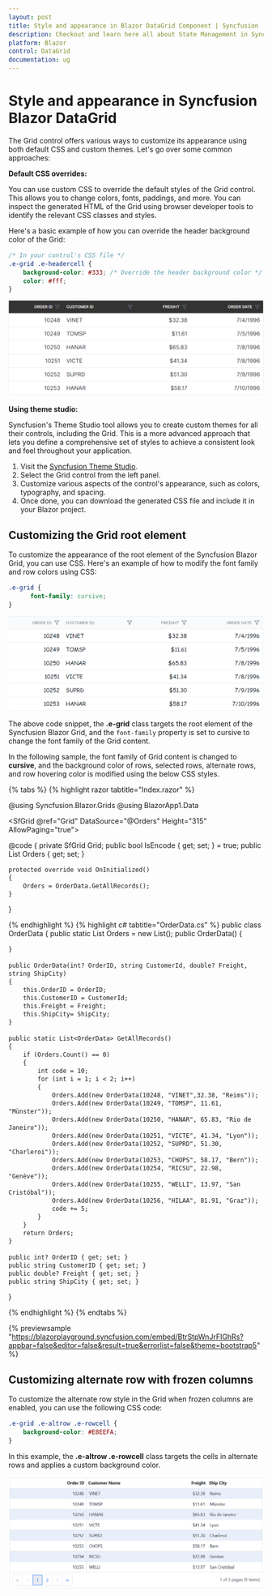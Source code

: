 ```yaml
---
layout: post
title: Style and appearance in Blazor DataGrid Component | Syncfusion
description: Checkout and learn here all about State Management in Syncfusion Blazor DataGrid component and more.
platform: Blazor
control: DataGrid
documentation: ug
---
```


# Style and appearance in Syncfusion Blazor DataGrid

The Grid control offers various ways to customize its appearance using both default CSS and custom themes. Let's go over some common approaches:

**Default CSS overrides:**

You can use custom CSS to override the default styles of the Grid control. This allows you to change colors, fonts, paddings, and more. You can inspect the generated HTML of the Grid using browser developer tools to identify the relevant CSS classes and styles.

Here's a basic example of how you can override the header background color of the Grid:

```css
/* In your control's CSS file */
.e-grid .e-headercell {
    background-color: #333; /* Override the header background color */
    color: #fff;
}
```

![Change header background](../images/style-and-appearance/header-background.png)

**Using theme studio:**

Syncfusion's Theme Studio tool allows you to create custom themes for all their controls, including the Grid. This is a more advanced approach that lets you define a comprehensive set of styles to achieve a consistent look and feel throughout your application.

1. Visit the [Syncfusion Theme Studio](https://ej2.syncfusion.com/themestudio/?theme=material).
2. Select the Grid control from the left panel.
3. Customize various aspects of the control's appearance, such as colors, typography, and spacing.
4. Once done, you can download the generated CSS file and include it in your Blazor project.

## Customizing the Grid root element

To customize the appearance of the root element of the Syncfusion Blazor Grid, you can use CSS. Here's an example of how to modify the font family and row colors using CSS:

```css
.e-grid {
      font-family: cursive;
}

```

![Grid root element](../images/style-and-appearance/style-font-family.png)

The above code snippet, the **.e-grid** class targets the root element of the Syncfusion Blazor Grid, and the `font-family` property is set to cursive to change the font family of the Grid content.

In the following sample, the font family of Grid content is changed to **cursive**, and the background color of rows, selected rows, alternate rows, and row hovering color is modified using the below CSS styles.

{% tabs %}
{% highlight razor tabtitle="Index.razor" %}

@using Syncfusion.Blazor.Grids
@using BlazorApp1.Data

<SfGrid @ref="Grid" DataSource="@Orders" Height="315" AllowPaging="true">
   <GridSelectionSettings Type="SelectionType.Multiple"></GridSelectionSettings>
    <GridPageSettings PageSize="8"></GridPageSettings>
    <GridColumns>
        <GridColumn Field=@nameof(OrderData.OrderID) HeaderText="Order ID" TextAlign="TextAlign.Right" Width="140"></GridColumn>
        <GridColumn Field=@nameof(OrderData.CustomerID) HeaderText="Customer Name" Width="120"></GridColumn>
        <GridColumn Field=@nameof(OrderData.Freight) HeaderText="Freight" Format="C2" TextAlign="TextAlign.Right" Width="100"></GridColumn>
        <GridColumn Field=@nameof(OrderData.ShipCity) HeaderText="Ship City" Width="100"></GridColumn>
    </GridColumns>
</SfGrid>

<style>

    .e-grid {
        font-family: cursive;
    }

    .e-grid .e-row:hover .e-rowcell {
        background-color: rgb(204, 229, 255) !important;
    }

    .e-grid .e-rowcell.e-selectionbackground {
        background-color: rgb(230, 230, 250);
     }

    .e-grid .e-row.e-altrow {
        background-color: rgb(150, 212, 212);
     }

    .e-grid .e-row {
        background-color: rgb(180, 180, 180);
    }
    
</style>

@code {
    private SfGrid<OrderData> Grid;
    public bool IsEncode { get; set; } = true;
    public List<OrderData> Orders { get; set; }

    protected override void OnInitialized()
    {
        Orders = OrderData.GetAllRecords();
    }
}

{% endhighlight %}
{% highlight c# tabtitle="OrderData.cs" %}
public class OrderData
{
    public static List<OrderData> Orders = new List<OrderData>();
    public OrderData()
    {

    }

    public OrderData(int? OrderID, string CustomerId, double? Freight, string ShipCity)
    {
        this.OrderID = OrderID;
        this.CustomerID = CustomerId;
        this.Freight = Freight;
        this.ShipCity= ShipCity;
    }

    public static List<OrderData> GetAllRecords()
    {
        if (Orders.Count() == 0)
        {
            int code = 10;
            for (int i = 1; i < 2; i++)
            {
                Orders.Add(new OrderData(10248, "VINET",32.38, "Reims"));
                Orders.Add(new OrderData(10249, "TOMSP", 11.61, "Münster"));
                Orders.Add(new OrderData(10250, "HANAR", 65.83, "Rio de Janeiro"));
                Orders.Add(new OrderData(10251, "VICTE", 41.34, "Lyon"));
                Orders.Add(new OrderData(10252, "SUPRD", 51.30, "Charleroi"));
                Orders.Add(new OrderData(10253, "CHOPS", 58.17, "Bern"));
                Orders.Add(new OrderData(10254, "RICSU", 22.98, "Genève"));
                Orders.Add(new OrderData(10255, "WELLI", 13.97, "San Cristóbal"));
                Orders.Add(new OrderData(10256, "HILAA", 81.91, "Graz"));
                code += 5;
            }
        }
        return Orders;
    }

    public int? OrderID { get; set; }
    public string CustomerID { get; set; }
    public double? Freight { get; set; }
    public string ShipCity { get; set; }
}
 
{% endhighlight %}
{% endtabs %}

{% previewsample "https://blazorplayground.syncfusion.com/embed/BtrStpWnJrFIGhRs?appbar=false&editor=false&result=true&errorlist=false&theme=bootstrap5" %}

## Customizing alternate row with frozen columns

To customize the alternate row style in the Grid when frozen columns are enabled, you can use the following CSS code:


```css
.e-grid .e-altrow .e-rowcell {
    background-color: #E8EEFA;
}

```

In this example, the **.e-altrow .e-rowcell** class targets the cells in alternate rows and applies a custom background color. 

![Grid root element](../images/style-and-appearance/style-frozon.png)